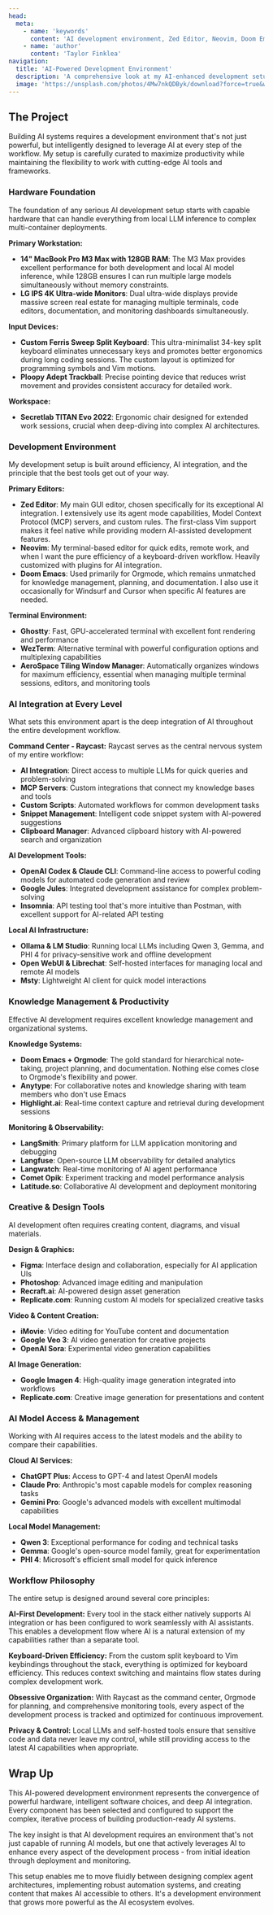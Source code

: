```yaml
---
head:
  meta:
    - name: 'keywords'
      content: 'AI development environment, Zed Editor, Neovim, Doom Emacs, Raycast, local LLMs, development tools, productivity, macOS setup'
    - name: 'author'
      content: 'Taylor Finklea'
navigation:
  title: 'AI-Powered Development Environment'
  description: 'A comprehensive look at my AI-enhanced development setup, from hardware to software, designed for maximum productivity in building intelligent systems.'
  image: 'https://unsplash.com/photos/4Mw7nkQDByk/download?force=true&w=1920'
---
```


## The Project
Building AI systems requires a development environment that's not just powerful, but intelligently designed to leverage AI at every step of the workflow. My setup is carefully curated to maximize productivity while maintaining the flexibility to work with cutting-edge AI tools and frameworks.

### Hardware Foundation
The foundation of any serious AI development setup starts with capable hardware that can handle everything from local LLM inference to complex multi-container deployments.

**Primary Workstation:**
- **14" MacBook Pro M3 Max with 128GB RAM**: The M3 Max provides excellent performance for both development and local AI model inference, while 128GB ensures I can run multiple large models simultaneously without memory constraints.
- **LG IPS 4K Ultra-wide Monitors**: Dual ultra-wide displays provide massive screen real estate for managing multiple terminals, code editors, documentation, and monitoring dashboards simultaneously.

**Input Devices:**
- **Custom Ferris Sweep Split Keyboard**: This ultra-minimalist 34-key split keyboard eliminates unnecessary keys and promotes better ergonomics during long coding sessions. The custom layout is optimized for programming symbols and Vim motions.
- **Ploopy Adept Trackball**: Precise pointing device that reduces wrist movement and provides consistent accuracy for detailed work.

**Workspace:**
- **Secretlab TITAN Evo 2022**: Ergonomic chair designed for extended work sessions, crucial when deep-diving into complex AI architectures.

### Development Environment
My development setup is built around efficiency, AI integration, and the principle that the best tools get out of your way.

**Primary Editors:**
- **Zed Editor**: My main GUI editor, chosen specifically for its exceptional AI integration. I extensively use its agent mode capabilities, Model Context Protocol (MCP) servers, and custom rules. The first-class Vim support makes it feel native while providing modern AI-assisted development features.
- **Neovim**: My terminal-based editor for quick edits, remote work, and when I want the pure efficiency of a keyboard-driven workflow. Heavily customized with plugins for AI integration.
- **Doom Emacs**: Used primarily for Orgmode, which remains unmatched for knowledge management, planning, and documentation. I also use it occasionally for Windsurf and Cursor when specific AI features are needed.

**Terminal Environment:**
- **Ghostty**: Fast, GPU-accelerated terminal with excellent font rendering and performance
- **WezTerm**: Alternative terminal with powerful configuration options and multiplexing capabilities
- **AeroSpace Tiling Window Manager**: Automatically organizes windows for maximum efficiency, essential when managing multiple terminal sessions, editors, and monitoring tools

### AI Integration at Every Level
What sets this environment apart is the deep integration of AI throughout the entire development workflow.

**Command Center - Raycast:**
Raycast serves as the central nervous system of my entire workflow:
- **AI Integration**: Direct access to multiple LLMs for quick queries and problem-solving
- **MCP Servers**: Custom integrations that connect my knowledge bases and tools
- **Custom Scripts**: Automated workflows for common development tasks
- **Snippet Management**: Intelligent code snippet system with AI-powered suggestions
- **Clipboard Manager**: Advanced clipboard history with AI-powered search and organization

**AI Development Tools:**
- **OpenAI Codex & Claude CLI**: Command-line access to powerful coding models for automated code generation and review
- **Google Jules**: Integrated development assistance for complex problem-solving
- **Insomnia**: API testing tool that's more intuitive than Postman, with excellent support for AI-related API testing

**Local AI Infrastructure:**
- **Ollama & LM Studio**: Running local LLMs including Qwen 3, Gemma, and PHI 4 for privacy-sensitive work and offline development
- **Open WebUI & Librechat**: Self-hosted interfaces for managing local and remote AI models
- **Msty**: Lightweight AI client for quick model interactions

### Knowledge Management & Productivity
Effective AI development requires excellent knowledge management and organizational systems.

**Knowledge Systems:**
- **Doom Emacs + Orgmode**: The gold standard for hierarchical note-taking, project planning, and documentation. Nothing else comes close to Orgmode's flexibility and power.
- **Anytype**: For collaborative notes and knowledge sharing with team members who don't use Emacs
- **Highlight.ai**: Real-time context capture and retrieval during development sessions

**Monitoring & Observability:**
- **LangSmith**: Primary platform for LLM application monitoring and debugging
- **Langfuse**: Open-source LLM observability for detailed analytics
- **Langwatch**: Real-time monitoring of AI agent performance
- **Comet Opik**: Experiment tracking and model performance analysis
- **Latitude.so**: Collaborative AI development and deployment monitoring

### Creative & Design Tools
AI development often requires creating content, diagrams, and visual materials.

**Design & Graphics:**
- **Figma**: Interface design and collaboration, especially for AI application UIs
- **Photoshop**: Advanced image editing and manipulation
- **Recraft.ai**: AI-powered design asset generation
- **Replicate.com**: Running custom AI models for specialized creative tasks

**Video & Content Creation:**
- **iMovie**: Video editing for YouTube content and documentation
- **Google Veo 3**: AI video generation for creative projects
- **OpenAI Sora**: Experimental video generation capabilities

**AI Image Generation:**
- **Google Imagen 4**: High-quality image generation integrated into workflows
- **Replicate.com**: Creative image generation for presentations and content

### AI Model Access & Management
Working with AI requires access to the latest models and the ability to compare their capabilities.

**Cloud AI Services:**
- **ChatGPT Plus**: Access to GPT-4 and latest OpenAI models
- **Claude Pro**: Anthropic's most capable models for complex reasoning tasks
- **Gemini Pro**: Google's advanced models with excellent multimodal capabilities

**Local Model Management:**
- **Qwen 3**: Exceptional performance for coding and technical tasks
- **Gemma**: Google's open-source model family, great for experimentation
- **PHI 4**: Microsoft's efficient small model for quick inference

### Workflow Philosophy
The entire setup is designed around several core principles:

**AI-First Development:**
Every tool in the stack either natively supports AI integration or has been configured to work seamlessly with AI assistants. This enables a development flow where AI is a natural extension of my capabilities rather than a separate tool.

**Keyboard-Driven Efficiency:**
From the custom split keyboard to Vim keybindings throughout the stack, everything is optimized for keyboard efficiency. This reduces context switching and maintains flow states during complex development work.

**Obsessive Organization:**
With Raycast as the command center, Orgmode for planning, and comprehensive monitoring tools, every aspect of the development process is tracked and optimized for continuous improvement.

**Privacy & Control:**
Local LLMs and self-hosted tools ensure that sensitive code and data never leave my control, while still providing access to the latest AI capabilities when appropriate.

## Wrap Up
This AI-powered development environment represents the convergence of powerful hardware, intelligent software choices, and deep AI integration. Every component has been selected and configured to support the complex, iterative process of building production-ready AI systems.

The key insight is that AI development requires an environment that's not just capable of running AI models, but one that actively leverages AI to enhance every aspect of the development process - from initial ideation through deployment and monitoring.

This setup enables me to move fluidly between designing complex agent architectures, implementing robust automation systems, and creating content that makes AI accessible to others. It's a development environment that grows more powerful as the AI ecosystem evolves.
